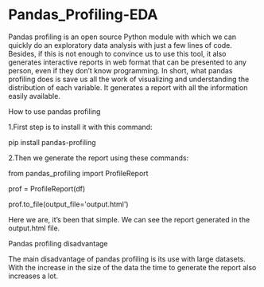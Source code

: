 # Pandas_Profiling-EDA
Pandas profiling is an open source Python module with which we can quickly do an exploratory data analysis with just a few lines of code. Besides, if this is not enough to convince us to use this tool, it also generates interactive reports in web format that can be presented to any person, even if they don’t know programming.
In short, what pandas profiling does is save us all the work of visualizing and understanding the distribution of each variable. It generates a report with all the information easily available.

How to use pandas profiling

1.First step is to install it with this command:

pip install pandas-profiling

2.Then we generate the report using these commands:

from pandas_profiling import ProfileReport

prof = ProfileReport(df)

prof.to_file(output_file='output.html')

Here we are, it’s been that simple. We can see the report generated in the output.html file.

Pandas profiling disadvantage

The main disadvantage of pandas profiling is its use with large datasets. With the increase in the size of the data the time to generate the report also increases a lot.
